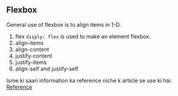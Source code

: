 ## Flexbox

General use of flexbox is to align items in 1-D. 


1. flex 
  `disply: flex` is used to make an element flexbox. 
2. align-items
3. align-content
4. justify-content
5. justify-items
6. align-self and justify-self



Isme ki saari information ka reference niche k article se use ki hai.
[Reference](https://css-tricks.com/snippets/css/a-guide-to-flexbox/)


